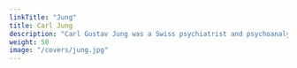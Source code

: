 ```yaml
---
linkTitle: "Jung"
title: Carl Jung
description: "Carl Gustav Jung was a Swiss psychiatrist and psychoanalyst who founded analytical psychology"
weight: 50
image: "/covers/jung.jpg"
---
```

